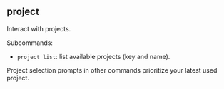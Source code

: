 ## project

Interact with projects.

Subcommands:

- `project list`: list available projects (key and name).

Project selection prompts in other commands prioritize your latest used project.

